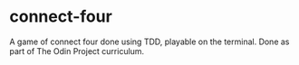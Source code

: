 # connect-four
A game of connect four done using TDD, playable on the terminal. Done as part of The Odin Project curriculum.
